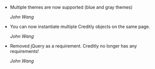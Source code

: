 *   Multiple themes are now supported (blue and gray themes)

    *John Wang*

*   You can now instantiate multiple Creditly objects on the same page.

    *John Wang*

*   Removed jQuery as a requirement. Creditly no longer has any requirements!

    *John Wang*
